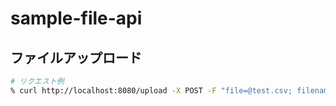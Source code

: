 # sample-file-api
## ファイルアップロード
```bash
# リクエスト例
% curl http://localhost:8080/upload -X POST -F "file=@test.csv; filename=testfile.csv; type=text/csv" --trace-ascii /dev/stdout
```
